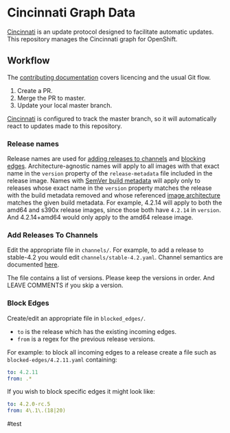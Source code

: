 # Cincinnati Graph Data

[Cincinnati][] is an update protocol designed to facilitate automatic updates.
This repository manages the Cincinnati graph for OpenShift.

## Workflow

The [contributing documentation](CONTRIBUTING.md) covers licencing and the usual Git flow.

1. Create a PR.
1. Merge the PR to master.
1. Update your local master branch.

[Cincinnati][] is configured to track the master branch, so it will automatically react to updates made to this repository.

### Release names

Release names are used for [adding releases to channels](#add-releases-to-channels) and [blocking edges](#block-edges).
Architecture-agnostic names will apply to all images with that exact name in the `version` property of the `release-metadata` file included in the release image.
Names with [SemVer build metadata][semver-build] will apply only to releases whose exact name in the `version` property matches the release with the build metadata removed and whose referenced [image architecture][image-arch] matches the given build metadata.
For example, 4.2.14 will apply to both the amd64 and s390x release images, since those both have `4.2.14` in `version`.
And 4.2.14+amd64 would only apply to the amd64 release image.

### Add Releases To Channels

Edit the appropriate file in `channels/`.
For example, to add a release to stable-4.2 you would edit `channels/stable-4.2.yaml`.
Channel semantics are documented [here][channel-semantics].

The file contains a list of versions.
Please keep the versions in order.
And LEAVE COMMENTS if you skip a version.

### Block Edges

Create/edit an appropriate file in `blocked_edges/`.
- `to` is the release which has the existing incoming edges.
- `from` is a regex for the previous release versions.

For example: to block all incoming edges to a release create a file such as `blocked-edges/4.2.11.yaml` containing:
```yaml
to: 4.2.11
from: .*
```

If you wish to block specific edges it might look like:
```yaml
to: 4.2.0-rc.5
from: 4\.1\.(18|20)
```

[channel-semantics]: https://docs.openshift.com/container-platform/4.3/updating/updating-cluster-between-minor.html#understanding-upgrade-channels_updating-cluster-between-minor
[Cincinnati]: https://github.com/openshift/cincinnati/
[image-arch]: https://github.com/opencontainers/image-spec/blame/v1.0.1/config.md#L103
[semver-build]: https://semver.org/spec/v2.0.0.html#spec-item-10

#test
